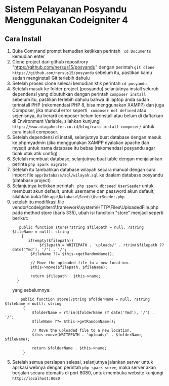 # Sistem Pelayanan Posyandu Menggunakan Codeigniter 4

## Cara Install
1. Buka Command prompt kemudian ketikkan perintah  ``` cd Documents``` kemudian enter
1. Clone project dari github repositrory "https://github.com/nersus15/posyandu" dengan perintah ``` git clone https://github.com/nersus15/posyandu ``` sebelum itu, pastikan kamu sudah menginstall Git terlebih dahulu
1. Setelah proses clone selesai kemudian ktik perintah ``` cd posyandu ```
1. Setelah masuk ke folder project (posyandu) selanjutnya install seluruh dependensi yang dibutuhkan dengan perintah ``` composer install ``` sebelum itu, pastikan terlebih dahulu bahwa di laptop anda sudah terinstall PHP (rekomendasi PHP 8, bisa menggunakan XAMPP) dan juga Composer, jika muncul error seperti ``` composer not defined``` atau sejenisnya, itu berarti composer belum terinstall atau belum di daftarkan di Environment Variable, silahkan kunjungi ``` https://www.niagahoster.co.id/blog/cara-install-composer/ ``` untuk cara install composer.
1. Setelah dependensi di install, selanjutnya buat database dengan masuk ke phpmyadmin (jika menggunakan XAMPP nyalakan apache dan mysql) untuk nama database itu bebas (rekomendasi posyandu agar tidak utak atik config)
1. Setelah membuat database, selanjutnya buat table dengan menjalankan perinta ``` php spark migrate ```
2. Setelah itu tambahkan database wilayah secara manual dengan cara import file ``` app/Database/sql/wilayah.sql ``` ke daalam database posyandu (database project)
3. Selanjutnya ketikkan perintah ``` php spark db:seed UserSeeder``` untuk membuat akun default, untuk username dan password akun default, silahkan buka file ``` app\Database\Seeds\UserSeeder.php ```
4. setelah itu modifikasi file vendor\codeigniter4\framework\system\HTTP\Files\UploadedFile.php pada method store (baris 335), ubah isi funcitoin "store" menjadi seperti berikut:
    ```php:
       public function store(?string $filepath = null, ?string $fileName = null): string
        {
           if(empty($filepath))
                $filepath = WRITEPATH . 'uploads/' . rtrim($filepath ?? date('Ymd'), '/') . '/';
            $fileName ??= $this->getRandomName();
    
            // Move the uploaded file to a new location.
            $this->move($filepath, $fileName);
    
            return $filepath . $this->name;
      }
    ```
   yang sebelumnya:
  ```php:
         public function store(?string $folderName = null, ?string $fileName = null): string
          {
              $folderName = rtrim($folderName ?? date('Ymd'), '/') . '/';
              $fileName ??= $this->getRandomName();
      
              // Move the uploaded file to a new location.
              $this->move(WRITEPATH . 'uploads/' . $folderName, $fileName);
      
              return $folderName . $this->name;
          }
```
5. Setelah semua persiapan selesai, selanjutnya jalankan server untuk aplikasi webnya dengan perintah ``` php spark serve ```, maka server akan berjalan secara otomatis di port 8080, untuk membuka website kunjungi ``` http://localhost:8080 ```
